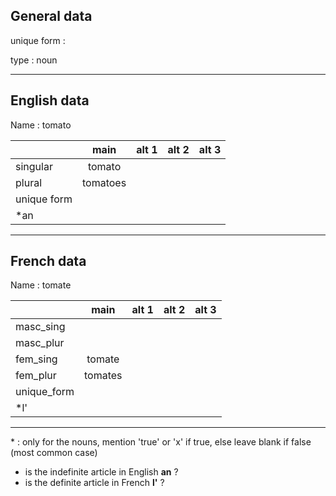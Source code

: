 ## General data

unique form :

type : noun

---

## English data

Name : tomato

|             |   main   | alt 1 | alt 2 | alt 3 |
| :---------- | :------: | :---: | :---: | ----- |
| singular    |  tomato  |       |       |       |
| plural      | tomatoes |       |       |       |
| unique form |          |       |       |       |
| \*an        |          |       |       |       |

---

## French data

Name : tomate

|             |  main   | alt 1 | alt 2 | alt 3 |
| :---------- | :-----: | :---: | :---: | :---: |
| masc_sing   |         |       |       |       |
| masc_plur   |         |       |       |       |
| fem_sing    | tomate  |       |       |       |
| fem_plur    | tomates |       |       |       |
| unique_form |         |       |       |       |
| \*l'        |         |       |       |       |

---

\* : only for the nouns, mention 'true' or 'x' if true, else leave blank if false (most common case)

- is the indefinite article in English **an** ?
- is the definite article in French **l'** ?
